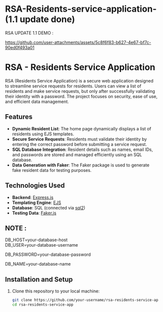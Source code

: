 # RSA-Residents-service-application- (1.1 update done)

RSA UPDATE 1.1 DEMO :


https://github.com/user-attachments/assets/5c8f6f83-b627-4e67-bf7c-90ed0f493a01

# RSA - Residents Service Application

RSA (Residents Service Application) is a secure web application designed to streamline service requests for residents. Users can view a list of residents and make service requests, but only after successfully validating their identity with a password. The project focuses on security, ease of use, and efficient data management.

## Features

- **Dynamic Resident List**: The home page dynamically displays a list of residents using EJS templates.
- **Secure Service Requests**: Residents must validate their identity by entering the correct password before submitting a service request.
- **SQL Database Integration**: Resident details such as names, email IDs, and passwords are stored and managed efficiently using an SQL database.
- **Data Generation with Faker**: The Faker package is used to generate fake resident data for testing purposes.

## Technologies Used

- **Backend**: [Express.js](https://expressjs.com/)
- **Templating Engine**: [EJS](https://ejs.co/)
- **Database**: SQL (connected via [sql2](https://www.npmjs.com/package/sql2))
- **Testing Data**: [Faker.js](https://fakerjs.dev/)

## NOTE :
DB_HOST=your-database-host
<br>
DB_USER=your-database-username
<br>

DB_PASSWORD=your-database-password
<br>

DB_NAME=your-database-name

## Installation and Setup

1. Clone this repository to your local machine:
   ```bash
   git clone https://github.com/your-username/rsa-residents-service-app.git
   cd rsa-residents-service-app


